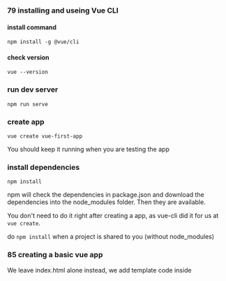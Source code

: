 ### 79 installing and useing Vue CLI

#### install command

```
npm install -g @vue/cli
```

#### check version

```
vue --version
```

### run dev server

```
npm run serve
```

### create app

```
vue create vue-first-app
```



You should keep it running when you are testing the app

### install dependencies

```
npm install
```

npm will check the dependencies in package.json and download the dependencies into the node_modules folder. Then they are available.

You don't need to do it right after creating a app, as vue-cli did it for us at `vue create`.

do `npm install` when a project is shared to you (without node_modules)

### 85 creating a basic vue app

We leave index.html alone instead, we add template code inside <template>

create a default export of App.vue:

```
export default {
  data(){
  // ...
}
```



To import from package, you just reference the package name:

```
import { createApp } from 'vue';
```

If you import from a custom file, like App.vue, you specify the path to that file:

```
import App from "./App.vue";
```

To import a named export, you use curly braces:

```
import { createApp } from 'vue';
```

To import a default export:

```
import App from "./App.vue";
```
